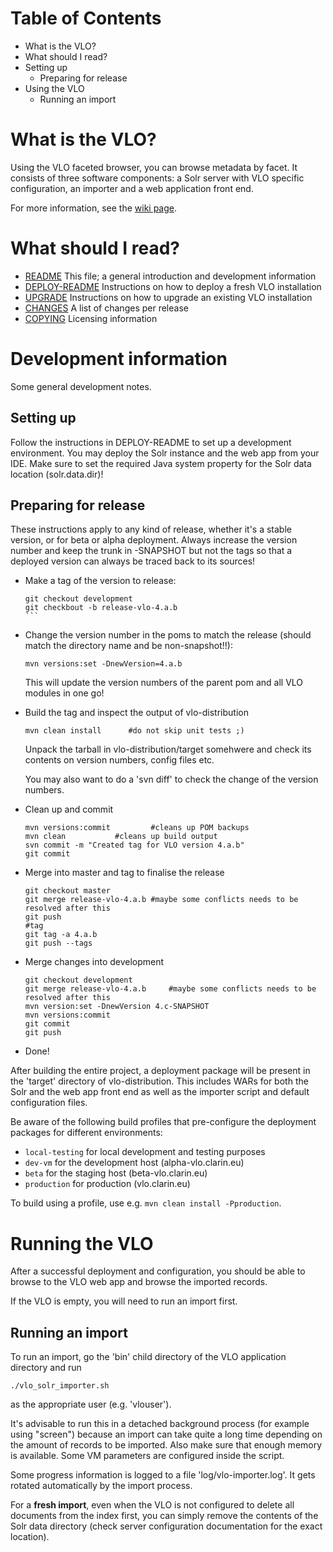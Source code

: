 # Table of Contents
- What is the VLO? 
- What should I read? 
- Setting up
	- Preparing for release
- Using the VLO
	- Running an import
	
# What is the VLO?

Using the VLO faceted browser, you can browse metadata by facet. It consists of three
software components: a Solr server with VLO specific configuration, an importer and a
web application front end.

For more information, see the [wiki page](https://trac.clarin.eu/wiki/CmdiVirtualLanguageObservatory).

# What should I read?

- [README](README.md)
	This file; a general introduction and development information
- [DEPLOY-README](DEPLOY-README.txt)
	Instructions on how to deploy a fresh VLO installation
- [UPGRADE](UPGRADE.txt)
	Instructions on how to upgrade an existing VLO installation
- [CHANGES](CHANGES.txt)
	A list of changes per release
- [COPYING](COPYING.txt)
	Licensing information

# Development information 

Some general development notes.

## Setting up 

Follow the instructions in DEPLOY-README to set up a development environment.
You may deploy the Solr instance and the web app from your IDE. Make sure to
set the required Java system property for the Solr data location (solr.data.dir)!

## Preparing for release 

These instructions apply to any kind of release, whether it's a stable
version, or for beta or alpha deployment. Always increase the version number
and keep the trunk in -SNAPSHOT but not the tags so that a deployed version
can always be traced back to its sources!

* Make a tag of the version to release:

	````
	git checkout development
	git checkbout -b release-vlo-4.a.b
	```

* Change the version number in the poms to match the release
  (should match the directory name and be non-snapshot!!):

	```
	mvn versions:set -DnewVersion=4.a.b
	```

  This will update the version numbers of the parent pom and all VLO
  modules in one go!

* Build the tag and inspect the output of vlo-distribution

	`mvn clean install 		#do not skip unit tests ;)`

  Unpack the tarball in vlo-distribution/target somehwere and check its
  contents on version numbers, config files etc.

  You may also want to do a 'svn diff' to check the change of the version
  numbers.

* Clean up and commit

	```
	mvn versions:commit 		#cleans up POM backups
	mvn clean			#cleans up build output
	svn commit -m "Created tag for VLO version 4.a.b"
	git commit
	```
* Merge into master and tag to finalise the release 

	```
	git checkout master
	git merge release-vlo-4.a.b	#maybe some conflicts needs to be resolved after this
	git push
	#tag
	git tag -a 4.a.b
	git push --tags
	```
	
* Merge changes into development

	```
	git checkout development
	git merge release-vlo-4.a.b		#maybe some conflicts needs to be resolved after this
	mvn version:set -DnewVersion 4.c-SNAPSHOT
	mvn versions:commit
	git commit
	git push
	```
* Done!

After building the entire project, a deployment package will be present in the
'target' directory of vlo-distribution. This includes WARs for both the Solr
and the web app front end as well as the importer script and default configuration
files.

Be aware of the following build profiles that pre-configure the deployment packages
for different environments:
- `local-testing` for local development and testing purposes
- `dev-vm` for the development host (alpha-vlo.clarin.eu)
- `beta` for the staging host (beta-vlo.clarin.eu)
- `production` for production (vlo.clarin.eu)

To build using a profile, use e.g. `mvn clean install -Pproduction`.

# Running the VLO 

After a successful deployment and configuration, you should be able to browse to
the VLO web app and browse the imported records.

If the VLO is empty, you will need to run an import first. 

## Running an import 

To run an import, go the 'bin' child directory of the VLO application directory 
and run

`./vlo_solr_importer.sh`
	
as the appropriate user (e.g. 'vlouser'). 

It's advisable to run this in a detached background process (for example using 
"screen") because an import can take quite a long time depending on the amount
of records to be imported. Also make sure that enough memory is available. 
Some VM parameters are configured inside the script.

Some progress information is logged to a file 'log/vlo-importer.log'. It gets
rotated automatically by the import process.

For a __fresh import__, even when the VLO is not configured to delete all documents
from the index first, you can simply remove the contents of the Solr data 
directory (check server configuration documentation for the exact location).
